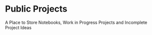 # Public Projects
A Place to Store Notebooks, Work in Progress Projects and Incomplete Project Ideas
